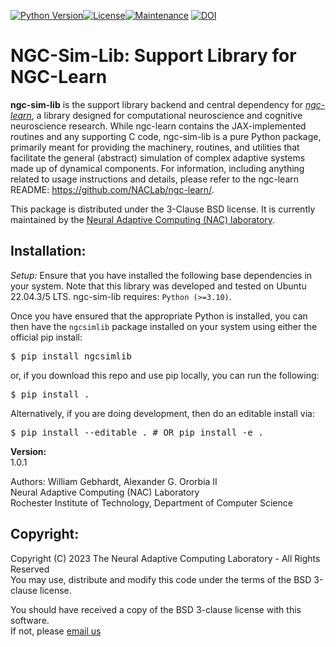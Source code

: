 [![Python Version](https://img.shields.io/badge/python-3.10%20%7C%203.11-blue.svg)](https://www.python.org/downloads)[![License](https://img.shields.io/badge/License-BSD_3--Clause-blue.svg)](https://opensource.org/licenses/BSD-3-Clause)[![Maintenance](https://img.shields.io/badge/Maintained%3F-yes-green.svg)](https://GitHub.com/Naereen/StrapDown.js/graphs/commit-activity)
[![DOI](https://zenodo.org/badge/734040498.svg)](https://zenodo.org/doi/10.5281/zenodo.10888210)

# NGC-Sim-Lib: Support Library for NGC-Learn

<b>ngc-sim-lib</b> is the support library backend and central dependency for
<i><a href="https://github.com/NACLab/ngc-learn/">ngc-learn</a></i>, a library
designed for computational neuroscience and cognitive neuroscience research.
While ngc-learn contains the JAX-implemented routines and any supporting C
code, ngc-sim-lib is a pure Python package, primarily meant for providing the
machinery, routines, and utilities that facilitate the general (abstract)
simulation of complex adaptive systems made up of dynamical components. For
information, including anything related to usage instructions and details,
please refer to the ngc-learn README:
https://github.com/NACLab/ngc-learn/.

This package is distributed under the 3-Clause BSD license. It is currently
maintained by the
<a href="https://www.cs.rit.edu/~ago/nac_lab.html">Neural Adaptive Computing
(NAC) laboratory</a>.

## <b>Installation:</b>

<i>Setup:</i> Ensure that you have installed the following base dependencies in
your system. Note that this library was developed and tested on
Ubuntu 22.04.3/5 LTS. ngc-sim-lib requires: `Python (>=3.10)`.

Once you have ensured that the appropriate Python is installed, you can then
have the <code>ngcsimlib</code> package installed on your system using either 
the official pip install:
<pre>
$ pip install ngcsimlib 
</pre>
or, if you download this repo and use pip locally, you can run the following: 
<pre>
$ pip install .
</pre>
Alternatively, if you are doing development, then do an editable install via:
<pre>
$ pip install --editable . # OR pip install -e .
</pre>

**Version:**<br>
1.0.1 <!-- -Beta --> <!-- -Alpha -->

Authors:
William Gebhardt, Alexander G. Ororbia II<br>
Neural Adaptive Computing (NAC) Laboratory<br>
Rochester Institute of Technology, Department of Computer Science

## <b>Copyright:</b>

Copyright (C) 2023 The Neural Adaptive Computing Laboratory - All Rights Reserved<br>
You may use, distribute and modify this code under the
terms of the BSD 3-clause license.

You should have received a copy of the BSD 3-clause license with
this software.<br>
If not, please [email us](mailto:ago@cs.rit.edu)

